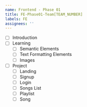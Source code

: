```yaml
---
name: Frontend - Phase 01
title: FE-Phase01-Team[TEAM_NUMBER]
labels: FE
assignees: ''
---
```


-   [ ] Introduction
-   [ ] Learning
    -   [ ] Semantic Elements
    -   [ ] Text Formatting Elements
    -   [ ] Images
-   [ ] Project
    -   [ ] Landing
    -   [ ] Signup
    -   [ ] Login
    -   [ ] Songs List
    -   [ ] Playlist
    -   [ ] Song
